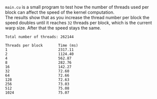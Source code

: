 `main.cu` is a small program to test how the number of threads used per block can 
affect the speed of the kernel computation.  
The results show that as you increase the thread number per block the speed doubles 
until it reaches `32` threads per block, which is the current warp size. 
After that the speed stays the same.

```shell
Total number of threads: 262144

Threads per block       Time (ms)
1                       2317.11
2                       1124.40
4                       562.87
8                       282.76
16                      142.27
32                      72.60
64                      72.66
128                     72.63
256                     73.03
512                     75.08
1024                    75.07
```
